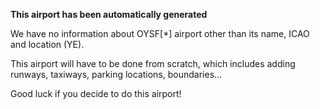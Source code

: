 **This airport has been automatically generated**

We have no information about OYSF[*] airport other than its name, ICAO and location (YE).

This airport will have to be done from scratch, which includes adding runways, taxiways, parking locations, boundaries...

Good luck if you decide to do this airport!